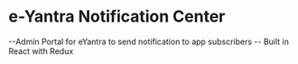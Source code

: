 # e-Yantra Notification Center
 --Admin Portal for eYantra to send notification to app subscribers
 -- Built in React with Redux